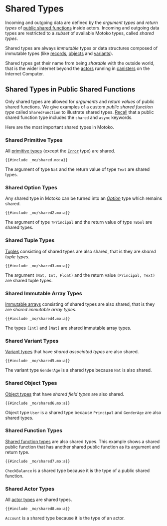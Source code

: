 # Shared Types
Incoming and outgoing data are defined by the *argument types* and *return types* of [public shared functions](/internet-computer-programming-concepts/actors.html#public-shared-functions-in-actors) inside actors. Incoming and outgoing data types are restricted to a *subset* of available Motoko types, called *shared types*.

Shared types are always *immutable* types or data structures composed of immutable types (like [records](/common-programming-concepts/types/records.html), [objects](/common-programming-concepts/objects-and-classes/objects.html) and [variants](/common-programming-concepts/types/variants.html)). 

Shared types get their name from being *sharable* with the outside world, that is the wider internet beyond the [actors](/internet-computer-programming-concepts/actors.html) running in [canisters](/internet-computer-programming-concepts/actor-to-canister.html) on the Internet Computer.

## Shared Types in Public Shared Functions
Only shared types are allowed for *arguments* and *return values* of public shared functions. We give examples of a custom *public shared function type* called `SharedFunction` to illustrate shared types. [Recall](/internet-computer-programming-concepts/actors.html#actor-type) that a public shared function type includes the `shared` and `async` keywords.

Here are the most important shared types in Motoko.

### Shared Primitive Types
All [primitive types](/common-programming-concepts/types.html#primitive-types) (except the [`Error`](/base-library/utils/error.html) type) are shared.
```motoko
{{#include _mo/shared.mo:a}}
```
The argument of type `Nat` and the return value of type `Text` are shared types.

### Shared Option Types
Any shared type in Motoko can be turned into an [*Option*](/common-programming-concepts/options-and-results.html) type which remains shared. 
```motoko
{{#include _mo/shared2.mo:a}}
```
The argument of type `?Principal` and the return value of type `?Bool` are shared types.

### Shared Tuple Types
[Tuples](/common-programming-concepts/types/tuples.html) consisting of shared types are also shared, that is they are *shared tuple types*. 
```motoko
{{#include _mo/shared3.mo:a}}
```
The argument `(Nat, Int, Float)` and the return value `(Principal, Text)` are shared tuple types. 

### Shared Immutable Array Types
[Immutable arrays](/common-programming-concepts/types/immutable-arrays.html) consisting of shared types are also shared, that is they are *shared immutable array types*. 
```motoko
{{#include _mo/shared4.mo:a}}
```
The types `[Int]` and `[Nat]` are shared immutable array types. 

### Shared Variant Types
[Variant types](/common-programming-concepts/types/variants.html) that have *shared associated types* are also shared. 
```motoko
{{#include _mo/shared5.mo:a}}
```
The variant type `GenderAge` is a shared type because `Nat` is also shared. 

### Shared Object Types
[Object types](/common-programming-concepts/types/variants.html) that have *shared field types* are also shared. 
```motoko
{{#include _mo/shared6.mo:a}}
```
Object type `User` is a shared type because `Principal` and `GenderAge` are also shared types. 

### Shared Function Types
[Shared function types](/internet-computer-programming-concepts/actors.html#public-shared-functions-in-actors) are also shared types. This example shows a shared public function that has another shared public function as its argument and return type. 
```motoko
{{#include _mo/shared7.mo:a}}
```
`CheckBalance` is a shared type because it is the type of a public shared function.

### Shared Actor Types
All [actor types](/internet-computer-programming-concepts/actors.html#actor-type) are shared types. 
```motoko
{{#include _mo/shared8.mo:a}}
```
`Account` is a shared type because it is the type of an actor.


